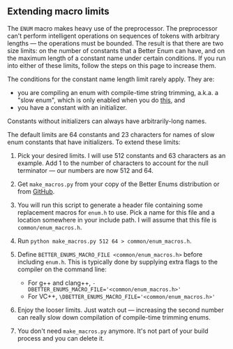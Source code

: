 ## Extending macro limits

The `ENUM` macro makes heavy use of the preprocessor. The preprocessor can't
perform intelligent operations on sequences of tokens with arbitrary lengths
&mdash; the operations must be bounded. The result is that there are two size
limits: on the number of constants that a Better Enum can have, and on the
maximum length of a constant name under certain conditions. If you run into
either of these limits, follow the steps on this page to increase them.

The conditions for the constant name length limit rarely apply. They are:

  - you are compiling an enum with compile-time string trimming, a.k.a. a
    "slow enum", which is only enabled when you do [this](), and
  - you have a constant with an initializer.

Constants without initializers can always have arbitrarily-long names.

The default limits are 64 constants and 23 characters for names of slow enum
constants that have initializers. To extend these limits:

  1. Pick your desired limits. I will use 512 constants and 63 characters as an
     example. Add 1 to the number of characters to account for the null
     terminator &mdash; our numbers are now 512 and 64.
  2. Get `make_macros.py` from your copy of the Better Enums distribution or
     from [GitHub]().
  3. You will run this script to generate a header file containing some
     replacement macros for `enum.h` to use. Pick a name for this file and a
     location somewhere in your include path. I will assume that this file is
     `common/enum_macros.h`.
  4. Run `python make_macros.py 512 64 > common/enum_macros.h`.
  5. Define `BETTER_ENUMS_MACRO_FILE <common/enum_macros.h>` before including
     `enum.h`. This is typically done by supplying extra flags to the compiler
     on the command line:

     - For g++ and clang++, `-DBETTER_ENUMS_MACRO_FILE='<common/enum_macros.h>'`
     - For VC++, `\DBETTER_ENUMS_MACRO_FILE='<common/enum_macros.h>'`

  6. Enjoy the looser limits. Just watch out &mdash; increasing the second
     number can really slow down compilation of compile-time trimming enums.
  7. You don't need `make_macros.py` anymore. It's not part of your build
     process and you can delete it.
